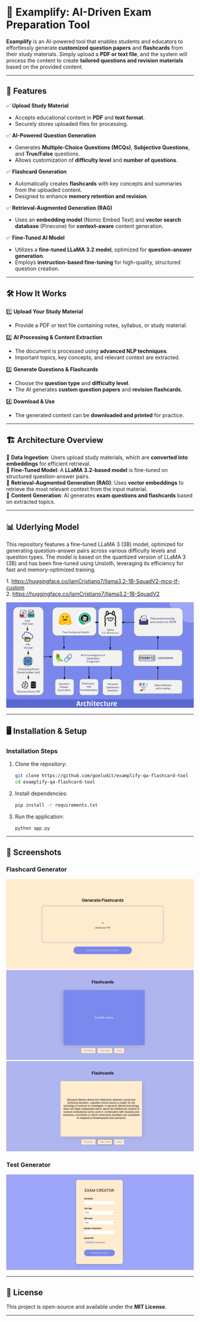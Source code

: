 # 📘 Examplify: AI-Driven Exam Preparation Tool

**Examplify** is an AI-powered tool that enables students and educators to effortlessly generate **customized question papers** and **flashcards** from their study materials. Simply upload a **PDF or text file**, and the system will process the content to create **tailored questions and revision materials** based on the provided content.

---

## 🚀 Features

✅ **Upload Study Material**  
   - Accepts educational content in **PDF** and **text format**.  
   - Securely stores uploaded files for processing.  

✅ **AI-Powered Question Generation**  
   - Generates **Multiple-Choice Questions (MCQs)**, **Subjective Questions**, and **True/False** questions.  
   - Allows customization of **difficulty level** and **number of questions**.  

✅ **Flashcard Generation**  
   - Automatically creates **flashcards** with key concepts and summaries from the uploaded content.  
   - Designed to enhance **memory retention and revision**.  

✅ **Retrieval-Augmented Generation (RAG)**  
   - Uses an **embedding model** (Nomic Embed Text) and **vector search database** (Pinecone) for **context-aware** content generation.  

✅ **Fine-Tuned AI Model**  
   - Utilizes a **fine-tuned LLaMA 3.2 model**, optimized for **question-answer generation**.  
   - Employs **instruction-based fine-tuning** for high-quality, structured question creation.  

---

## 🛠️ How It Works

1️⃣ **Upload Your Study Material**  
   - Provide a PDF or text file containing notes, syllabus, or study material.  

2️⃣ **AI Processing & Content Extraction**  
   - The document is processed using **advanced NLP techniques**.  
   - Important topics, key concepts, and relevant context are extracted.  

3️⃣ **Generate Questions & Flashcards**  
   - Choose the **question type** and **difficulty level**.  
   - The AI generates **custom question papers** and **revision flashcards**.  

4️⃣ **Download & Use**  
   - The generated content can be **downloaded and printed** for practice.  

---

## 🏗️ Architecture Overview

🔹 **Data Ingestion**: Users upload study materials, which are **converted into embeddings** for efficient retrieval.  
🔹 **Fine-Tuned Model**: A **LLaMA 3.2-based model** is fine-tuned on structured question-answer pairs.  
🔹 **Retrieval-Augmented Generation (RAG)**: Uses **vector embeddings** to retrieve the most relevant context from the input material.  
🔹 **Content Generation**: AI generates **exam questions and flashcards** based on extracted topics.  


---

## 📊 Uderlying Model

This repository features a fine-tuned LLaMA 3 (3B) model, optimized for generating question-answer pairs across various difficulty levels and question types. The model is based on the quantized version of LLaMA 3 (3B) and has been fine-tuned using Unsloth, leveraging its efficiency for fast and memory-optimized training.


1.​ https://huggingface.co/IamCristiano7/llama3.2-1B-SquadV2-mcq-tf-custom  
2.​ https://huggingface.co/IamCristiano7/llama3.2-1B-SquadV2


<p align="center">
  <img src="./assets/images/Architecture.png" alt="Arch"/>
</p>


---

## 🖥️ Installation & Setup

### **Installation Steps**  

1. Clone the repository:  
   ```bash
   git clone https://github.com/goeludit/examplify-qa-flashcard-tool
   cd examplify-qa-flashcard-tool
   ```

2. Install dependencies:  
   ```bash
   pip install -r requirements.txt
   ```

3. Run the application:  
   ```bash
   python app.py
   ```

---

## 📂 Screenshots

### Flashcard Generator
![Flashcard UI](./assets/images/image2.png) 
![Flashcard q](./assets/images/image1.png)
![Flashcard a](./assets/images/image9.png)


### Test Generator

<!-- ![Test](./assets/images/image7.png) -->
<p align="center">
  <img src="./assets/images/image7.png" alt="Sublime's custom image"/>
</p>


---

## 📜 License

This project is open-source and available under the **MIT License**.  

---

